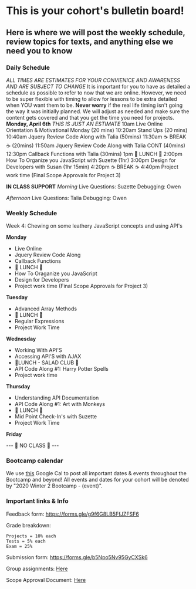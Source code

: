 # This is your cohort's bulletin board!

## Here is where we will post the weekly schedule, review topics for texts, and anything else we need you to know


### Daily Schedule
_ALL TIMES ARE ESTIMATES FOR YOUR CONVIENICE AND AWARENESS AND ARE SUBJECT TO CHANGE_
It is important for you to have as detailed a schedule as possible to refer to now that we are online. However, we need to be super flexible with timing to allow for lessons to be extra detailed when YOU want them to be. **Never worry** if the real life timing isn't going the way it was initially planned. We will adjust as needed and make sure the content gets covered and that you get the time you need for projects. 
**Monday, April 6th**
_THIS IS JUST AN ESTIMATE_
10am   Live Online Orientation & Motivational Monday (20 mins)
10:20am  Stand Ups (20 mins)
10:40am  Jquery Review Code Along with Talia (50mins)
11:30am  ☕️ BREAK ☕️  (20mins)
11:50am  Jquery Review Code Along with Talia CONT (40mins)
12:30pm  Callback Functions with Talia (30mins)
1pm      🍴 LUNCH 🍴
2:00pm   How To Organize you JavaScript with Suzette (1hr)
3:00pm   Design for Developers with Susan (1hr 15min) 
4:20pm   ☕️ BREAK ☕️ 
4:40pm   Project work time (Final Scope Approvals for Project 3)


**IN CLASS SUPPORT**
_Morning_
Live Questions: Suzette 
Debugging: Owen    

_Afternoon_
Live Questions: Talia 
Debugging: Owen  


### Weekly Schedule

Week 4: Chewing on some leathery JavaScript concepts and using API's

**Monday**
-   Live Online 
-   Jquery Review Code Along
-   Callback Functions
-   🍴 LUNCH 🍴
-   How To Oraganize you JavaScript
-   Design for Developers
-   Project work time (Final Scope Approvals for Project 3)


**Tuesday**

-   Advanced Array Methods
-   🍴 LUNCH 🍴
-   Regular Expressions
-   Project Work Time

**Wednesday**

-   Working With API'S
-   Accessing API'S with AJAX 
-   🥗LUNCH - SALAD CLUB 🥗
-   API Code Along #1: Harry Potter Spells
-   Project work time

**Thursday**

-   Understanding API Documentation
-   API Code Along #1: Art with Monkeys
-   🍴 LUNCH 🍴
-   Mid Point Check-In's with Suzette
-   Project Work Time

**Friday**

--- 🥺 NO CLASS 🥺 ---


### Bootcamp calendar

We use [this](https://calendar.google.com/calendar/embed?src=hackeryou.com_ckj6930nr6kraakaisos09cccs%40group.calendar.google.com&ctz=America%2FToronto) Google Cal to post all important dates & events throughout the Bootcamp and beyond! All events and dates for your cohort will be denoted by "2020 Winter 2 Bootcamp - (event)".

### Important links & Info

Feedback form: https://forms.gle/g9f6G8LB5FfJZFSF6

Grade breakdown:

```
Projects = 10% each
Tests = 5% each
Exam = 25%
```

Submission form: https://forms.gle/b5Npo5Nv95GyCXSk6

Group assignments: [Here](https://docs.google.com/spreadsheets/d/1BJcOU0NTPuH9FJcuvqABjMNM2h8X24lpx_fPKzrO0m4/edit?usp=sharing)

Scope Approval Document: [Here](https://forms.gle/bFrTDVQpcpVUWqDw9)
